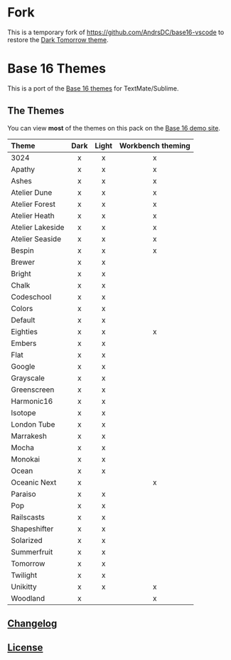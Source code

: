 # Fork

This is a temporary fork of https://github.com/AndrsDC/base16-vscode to restore the [Dark Tomorrow theme](https://github.com/AndrsDC/base16-vscode/issues/6).

# Base 16 Themes
This is a port of the [Base 16 themes](https://github.com/chriskempson/base16-textmate) for TextMate/Sublime.

## The Themes

You can view **most** of the themes on this pack on the [Base 16 demo site](http://chriskempson.github.io/base16/).

| Theme                  | Dark  | Light | Workbench theming |
|:-----------------------|:-----:|:-----:|:-----------------:|
| 3024                   | x     | x     | x                 |
| Apathy                 | x     | x     | x                 |
| Ashes                  | x     | x     | x                 |
| Atelier Dune           | x     | x     | x                 |
| Atelier Forest         | x     | x     | x                 |
| Atelier Heath          | x     | x     | x                 |
| Atelier Lakeside       | x     | x     | x                 |
| Atelier Seaside        | x     | x     | x                 |
| Bespin                 | x     | x     | x                 |
| Brewer                 | x     | x     |                   |
| Bright                 | x     | x     |                   |
| Chalk                  | x     | x     |                   |
| Codeschool             | x     | x     |                   |
| Colors                 | x     | x     |                   |
| Default                | x     | x     |                   |
| Eighties               | x     | x     | x                 |
| Embers                 | x     | x     |                   |
| Flat                   | x     | x     |                   |
| Google                 | x     | x     |                   |
| Grayscale              | x     | x     |                   |
| Greenscreen            | x     | x     |                   |
| Harmonic16             | x     | x     |                   |
| Isotope                | x     | x     |                   |
| London Tube            | x     | x     |                   |
| Marrakesh              | x     | x     |                   |
| Mocha                  | x     | x     |                   |
| Monokai                | x     | x     |                   |
| Ocean                  | x     | x     |                   |
| Oceanic Next           | x     |       | x                 |
| Paraiso                | x     | x     |                   |
| Pop                    | x     | x     |                   |
| Railscasts             | x     | x     |                   |
| Shapeshifter           | x     | x     |                   |
| Solarized              | x     | x     |                   |
| Summerfruit            | x     | x     |                   |
| Tomorrow               | x     | x     |                   |
| Twilight               | x     | x     |                   |
| Unikitty               | x     | x     | x                 |
| Woodland               | x     |       | x                 |

## [Changelog](https://github.com/AndrsDC/base16-vscode/blob/master/CHANGELOG.md)

## [License](https://github.com/AndrsDC/base16-vscode/blob/master/LICENSE.md)